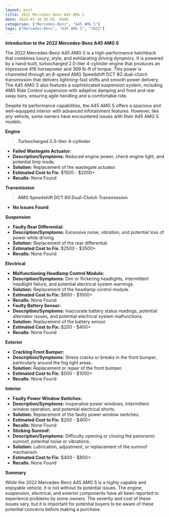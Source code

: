 ```yaml
---
layout: post
title: 2022 Mercedes-Benz A45 AMG S
date: 2024-03-30 05:05 -0400
categories: ["Mercedes-Benz", "A45 AMG S"]
tags: ["Mercedes-Benz", "A45 AMG S", "2022"]
---
```

**Introduction to the 2022 Mercedes-Benz A45 AMG S**

The 2022 Mercedes-Benz A45 AMG S is a high-performance hatchback that combines luxury, style, and exhilarating driving dynamics. It is powered by a hand-built, turbocharged 2.0-liter 4-cylinder engine that produces an impressive 416 horsepower and 369 lb-ft of torque. This power is channeled through an 8-speed AMG Speedshift DCT 8G dual-clutch transmission that delivers lightning-fast shifts and smooth power delivery. The A45 AMG S also features a sophisticated suspension system, including AMG Ride Control suspension with adaptive damping and front and rear sway bars, ensuring agile handling and a comfortable ride.

Despite its performance capabilities, the A45 AMG S offers a spacious and well-equipped interior with advanced infotainment features. However, like any vehicle, some owners have encountered issues with their A45 AMG S models.

**Engine**
> **Turbocharged 2.0-liter 4-cylinder**
- **Failed Wastegate Actuator:**
 - **Description/Symptoms:** Reduced engine power, check engine light, and potential limp mode.
 - **Solution:** Replacement of the wastegate actuator.
 - **Estimated Cost to Fix:** $1500 - $2000+
 - **Recalls:** None Found

**Transmission**
> **AMG Speedshift DCT 8G Dual-Clutch Transmission**
- **No Issues Found**

**Suspension**
- **Faulty Rear Differential:**
 - **Description/Symptoms:** Excessive noise, vibration, and potential loss of power while driving.
 - **Solution:** Replacement of the rear differential.
 - **Estimated Cost to Fix:** $2500 - $3500+
 - **Recalls:** None Found

**Electrical**
- **Malfunctioning Headlamp Control Module:**
 - **Description/Symptoms:** Dim or flickering headlights, intermittent headlight failure, and potential electrical system warnings.
 - **Solution:** Replacement of the headlamp control module.
 - **Estimated Cost to Fix:** $600 - $1000+
 - **Recalls:** None Found
- **Faulty Battery Sensor:**
 - **Description/Symptoms:** Inaccurate battery status readings, potential alternator issues, and potential electrical system malfunctions.
 - **Solution:** Replacement of the battery sensor.
 - **Estimated Cost to Fix:** $200 - $400+
 - **Recalls:** None Found

**Exterior**
- **Cracking Front Bumper:**
 - **Description/Symptoms:** Stress cracks or breaks in the front bumper, particularly around the fog light areas.
 - **Solution:** Replacement or repair of the front bumper.
 - **Estimated Cost to Fix:** $500 - $1000+
 - **Recalls:** None Found

**Interior**
- **Faulty Power Window Switches:**
 - **Description/Symptoms:** Inoperative power windows, intermittent window operation, and potential electrical shorts.
 - **Solution:** Replacement of the faulty power window switches.
 - **Estimated Cost to Fix:** $200 - $400+
 - **Recalls:** None Found
- **Sticking Sunroof:**
 - **Description/Symptoms:** Difficulty opening or closing the panoramic sunroof, potential noise or vibrations.
 - **Solution:** Lubrication, adjustment, or replacement of the sunroof mechanism.
 - **Estimated Cost to Fix:** $400 - $800+
 - **Recalls:** None Found

**Summary**

While the 2022 Mercedes-Benz A45 AMG S is a highly capable and enjoyable vehicle, it is not without its potential issues. The engine, suspension, electrical, and exterior components have all been reported to experience problems by some owners. The severity and cost of these issues vary, but it is important for potential buyers to be aware of these potential concerns before making a purchase.
